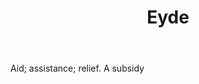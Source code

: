 ---
title: Eyde
letter: E
permalink: "/definitions/bld-eyde.html"
body: Aid; assistance; relief. A subsidy
published_at: '2018-07-07'
source: Black's Law Dictionary 2nd Ed (1910)
layout: post
---